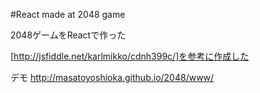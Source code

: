 #React made at 2048 game 

2048ゲームをReactで作った

[http://jsfiddle.net/karlmikko/cdnh399c/]を参考に作成した

デモ
http://masatoyoshioka.github.io/2048/www/

